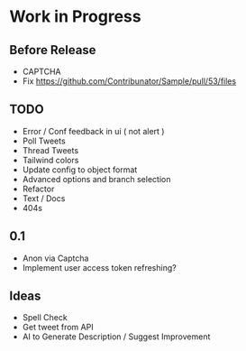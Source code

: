 # Work in Progress

## Before Release

- CAPTCHA
- Fix https://github.com/Contribunator/Sample/pull/53/files

## TODO

- Error / Conf feedback in ui ( not alert )
- Poll Tweets
- Thread Tweets
- Tailwind colors
- Update config to object format
- Advanced options and branch selection
- Refactor
- Text / Docs
- 404s

## 0.1

- Anon via Captcha
- Implement user access token refreshing?

## Ideas

- Spell Check
- Get tweet from API
- AI to Generate Description / Suggest Improvement
